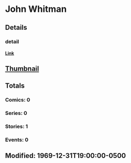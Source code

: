 # John  Whitman 
## Details
### detail
#### [Link](http://marvel.com/comics/creators/12672/john_whitman?utm_campaign=apiRef&utm_source=225578a89fc76f3d20fbffda5d17a88d)
## [Thumbnail](http://i.annihil.us/u/prod/marvel/i/mg/b/40/image_not_available.jpg)
## Totals
### Comics: 0
### Series: 0
### Stories: 1
### Events: 0
## Modified: 1969-12-31T19:00:00-0500